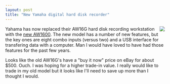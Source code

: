 ```yaml
---
layout: post
title: "New Yamaha digital hard disk recorder"
---
```


<p><img src="http://www.yamaha.com/yamahavgn/Images/ProAudio/Product/Main/AW1600_front_main.jpg" align="right" />Yahama has now replaced their AW16G hard disk recording workstation with the <a href="http://www.yamaha.com/yamahavgn/CDA/ContentDetail/ModelSeriesDetail/0,,CNTID%253D48575%2526CTID%253D228500,00.html" target="_blank">new AW1600</a>.  The new model has a number of new features, but the key ones are eight combo inputs (versus two) and a USB interface for transfering data with a computer.  Man I would have loved to have had those features for the past few years.  </p>
  
<p>Looks like the old AW16G's have a "buy it now" price on eBay for about $500.  Ouch.  I was hoping for a higher trade-in value.  I really would like to trade in my old model but it looks like I'll need to save up more than I thought I would.</p>
 
